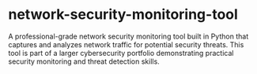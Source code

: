 # network-security-monitoring-tool
A professional-grade network security monitoring tool built in Python that captures and analyzes network traffic for potential security threats. This tool is part of a larger cybersecurity portfolio demonstrating practical security monitoring and threat detection skills.
